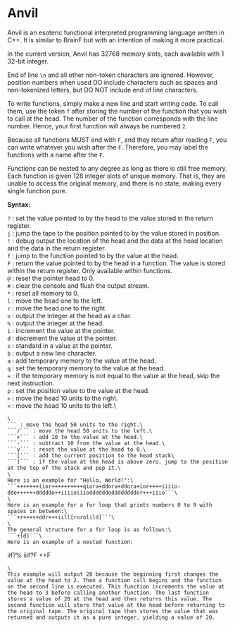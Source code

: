 # Anvil

Anvil is an esoteric functional interpreted programming language written in C++. It is similar to BrainF but with an intention of making it more practical.

In the current version, Anvil has 32768 memory slots, each available with 1 32-bit integer.

End of line ```\n``` and all other non-token characters are ignored. However, position numbers when used DO include characters such as spaces and non-tokenized letters, but DO NOT include end of line characters.

To write functions, simply make a new line and start writing code. To call them, use the token ```f``` after storing the number of the function that you wish to call at the head. The number of the function corresponds with the line number. Hence, your first function will always be numbered ```2```.

Because all functions MUST end with ```F```, and they return after reading ```F```, you can write whatever you wish after the ```F```. Therefore, you may label the functions with a name after the ```F```.

Functions can be nested to any degree as long as there is still free memory. Each function is given 128 integer slots of unique memory. That is, they are unable to access the original memory, and there is no state, making every single function pure.

**Syntax:**

```?``` : set the value pointed to by the head to the value stored in the return register.\
```j``` : jump the tape to the position pointed to by the value stored in position.\
```!``` : debug output the location of the head and the data at the head location and the data in the return register.\
```f``` : jump to the function pointed to by the value at the head.\
```F``` : return the value pointed to by the head in a function. The value is stored within the return register. Only available within functions.\
```@``` : reset the pointer head to 0.\
```#``` : clear the console and flush the output stream.\
```*``` : reset all memory to 0.\
```l``` : move the head one to the left.\
```r``` : move the head one to the right.\
```o``` : output the integer at the head as a char.\
```%``` : output the integer at the head.\
```i``` : increment the value at the pointer.\
```d``` : decrement the value at the pointer.\
```s``` : standard in a value at the pointer.\
```b``` : output a new line character.\
```a``` : add temporary memory to the value at the head.\
```q``` : set the temporary memory to the value at the head.\
```=``` : if the temporary memory is not equal to the value at the head, skip the next instruction.\
```p``` : set the position value to the value at the head.\
```>``` : move the head 10 units to the right.\
```<``` : move the head 10 units to the left.\
```
\
``` : move the head 50 units to the right.\
```/``` : move the head 50 units to the left.\
```+``` : add 10 to the value at the head.\
```-``` : subtract 10 from the value at the head.\
```y``` : reset the value at the head to 0.\
```[``` : add the current position to the head stack\
```]``` : if the value at the head is above zero, jump to the position at the top of the stack and pop it.\
\
Here is an example for "Hello, World!":\
```+++++++iior++++++++++qiora+ddora+ddora+ior++++iiiio-ddo++++++dddddo++iiiioiiioddddddoddddddddor+++iiio```\
\
Here is an example for a for loop that prints numbers 0 to 9 with spaces in between:\
```+r+++++ddr+++iill[rorolild]```\
\
The general structure for a for loop is as follows:\
```+[d]```\
Here is an example of a nested function:
```
iif?%
iiif?F
++F
```
\
This example will output 20 because the beginning first changes the value at the head to 2. Then a function call begins and the function on the second line is executed. This function increments the value at the head to 3 before calling another function. The last function stores a value of 20 at the head and then returns this value. The second function will store that value at the head before returning to the original tape. The original tape then stores the value that was returned and outputs it as a pure integer, yielding a value of 20.